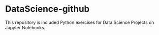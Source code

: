 # DataScience-github
This repository is included Python exercises for Data Science Projects on Jupyter Notebooks.
